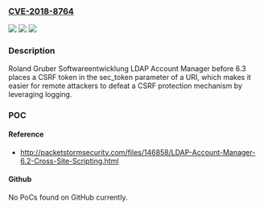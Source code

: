 ### [CVE-2018-8764](https://cve.mitre.org/cgi-bin/cvename.cgi?name=CVE-2018-8764)
![](https://img.shields.io/static/v1?label=Product&message=n%2Fa&color=blue)
![](https://img.shields.io/static/v1?label=Version&message=n%2Fa&color=blue)
![](https://img.shields.io/static/v1?label=Vulnerability&message=n%2Fa&color=brighgreen)

### Description

Roland Gruber Softwareentwicklung LDAP Account Manager before 6.3 places a CSRF token in the sec_token parameter of a URI, which makes it easier for remote attackers to defeat a CSRF protection mechanism by leveraging logging.

### POC

#### Reference
- http://packetstormsecurity.com/files/146858/LDAP-Account-Manager-6.2-Cross-Site-Scripting.html

#### Github
No PoCs found on GitHub currently.

